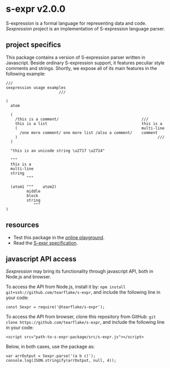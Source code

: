 # s-expr v2.0.0

S-expression is a formal language for representing data and code. *Sexpression* project is an implementation of S-expression language parser.

## project specifics

This package contains a version of S-expression parser written in Javascript. Beside ordinary S-expression support, it features peculiar style comments and strings. Shortly, we expose all of its main features in the following example:

```
///
sexpression usage examples
                       ///

(
  atom

  (
    /this is a comment/                                    ///
    this is a list                                         this is a   
    (                                                      multi-line
      /one more comment/ one more list /also a comment/    comment
    )                                                             ///   
  )
  
  "this is an unicode string \u2717 \u2714"
  
  """      
  this is a
  multi-line
  string
         """
  
  (atom1 """    atom2)
         middle
         block
         string
            """
)
```

## resources

- Test this package in the [online playground](https://tearflake.github.io/s-expr/playground/).
- Read the [S-expr specification](https://tearflake.github.io/s-expr/docs/s-expr).

## javascript API access

*Sexpression* may bring its functionality through javascript API, both in Node.js and browser.

To access the API from Node.js, install it by: `npm install git+ssh://github.com/tearflake/s-expr`, and include the following line in your code:

```
const Sexpr = require('@tearflake/s-expr');
```

To access the API from browser, clone this repository from GitHub: `git clone https://github.com/tearflake/s-expr`, and include the following line in your code:

```
<script src="path-to-s-expr-package/src/s-expr.js"></script>
```

Below, in both cases, use the package as:

```
var arrOutput = Sexpr.parse('(a b c)');
console.log(JSON.stringify(arrOutput, null, 4));
```
